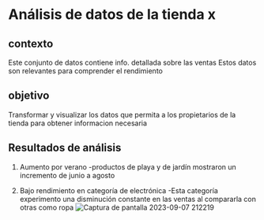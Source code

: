 # Análisis de datos de la tienda x

## contexto
Este conjunto de datos contiene info. detallada sobre las ventas
Estos datos son relevantes para comprender el rendimiento

## objetivo
Transformar y visualizar los datos que permita a los propietarios de la tienda para obtener informacion necesaria

## Resultados de análisis
1. Aumento por verano
   -productos de playa y de jardín mostraron un incremento de junio a agosto

2. Bajo rendimiento en categoría de electrónica
   -Esta categoría experimento una disminución constante en las ventas al compararla con otras como ropa
![Captura de pantalla 2023-09-07 212219](https://github.com/luismacias110/MicrosoftExcel/assets/174209135/b66d24b3-07dc-43eb-9829-5b5d92bbb822)

